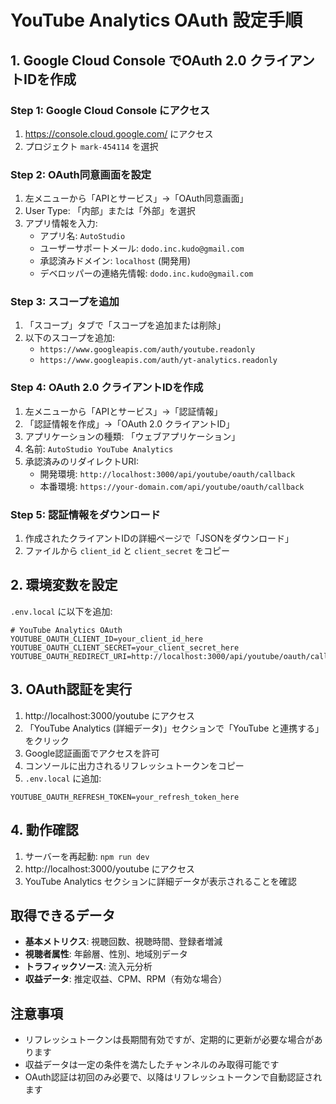 # YouTube Analytics OAuth 設定手順

## 1. Google Cloud Console でOAuth 2.0 クライアントIDを作成

### Step 1: Google Cloud Console にアクセス
1. https://console.cloud.google.com/ にアクセス
2. プロジェクト `mark-454114` を選択

### Step 2: OAuth同意画面を設定
1. 左メニューから「APIとサービス」→「OAuth同意画面」
2. User Type: 「内部」または「外部」を選択
3. アプリ情報を入力:
   - アプリ名: `AutoStudio`
   - ユーザーサポートメール: `dodo.inc.kudo@gmail.com`
   - 承認済みドメイン: `localhost` (開発用)
   - デベロッパーの連絡先情報: `dodo.inc.kudo@gmail.com`

### Step 3: スコープを追加
1. 「スコープ」タブで「スコープを追加または削除」
2. 以下のスコープを追加:
   - `https://www.googleapis.com/auth/youtube.readonly`
   - `https://www.googleapis.com/auth/yt-analytics.readonly`

### Step 4: OAuth 2.0 クライアントIDを作成
1. 左メニューから「APIとサービス」→「認証情報」
2. 「認証情報を作成」→「OAuth 2.0 クライアントID」
3. アプリケーションの種類: 「ウェブアプリケーション」
4. 名前: `AutoStudio YouTube Analytics`
5. 承認済みのリダイレクトURI:
   - 開発環境: `http://localhost:3000/api/youtube/oauth/callback`
   - 本番環境: `https://your-domain.com/api/youtube/oauth/callback`

### Step 5: 認証情報をダウンロード
1. 作成されたクライアントIDの詳細ページで「JSONをダウンロード」
2. ファイルから `client_id` と `client_secret` をコピー

## 2. 環境変数を設定

`.env.local` に以下を追加:

```env
# YouTube Analytics OAuth
YOUTUBE_OAUTH_CLIENT_ID=your_client_id_here
YOUTUBE_OAUTH_CLIENT_SECRET=your_client_secret_here
YOUTUBE_OAUTH_REDIRECT_URI=http://localhost:3000/api/youtube/oauth/callback
```

## 3. OAuth認証を実行

1. http://localhost:3000/youtube にアクセス
2. 「YouTube Analytics (詳細データ)」セクションで「YouTube と連携する」をクリック
3. Google認証画面でアクセスを許可
4. コンソールに出力されるリフレッシュトークンをコピー
5. `.env.local` に追加:

```env
YOUTUBE_OAUTH_REFRESH_TOKEN=your_refresh_token_here
```

## 4. 動作確認

1. サーバーを再起動: `npm run dev`
2. http://localhost:3000/youtube にアクセス
3. YouTube Analytics セクションに詳細データが表示されることを確認

## 取得できるデータ

- **基本メトリクス**: 視聴回数、視聴時間、登録者増減
- **視聴者属性**: 年齢層、性別、地域別データ
- **トラフィックソース**: 流入元分析
- **収益データ**: 推定収益、CPM、RPM（有効な場合）

## 注意事項

- リフレッシュトークンは長期間有効ですが、定期的に更新が必要な場合があります
- 収益データは一定の条件を満たしたチャンネルのみ取得可能です
- OAuth認証は初回のみ必要で、以降はリフレッシュトークンで自動認証されます